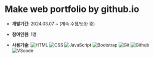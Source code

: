 # Make web portfolio by github.io

- **개발기간**: 2024.03.07 ~ (계속 수정/보완 중)

- **참여인원**: 1명

- **사용기술**:
  ![HTML](https://img.shields.io/badge/HTML-E34F26?style=flat-square&logo=html5&logoColor=white)
  ![CSS](https://img.shields.io/badge/CSS-1572B6?style=flat-square&logo=css3&logoColor=white)
  ![JavaScript](https://img.shields.io/badge/JavaScript-F7DF1E?style=flat-square&logo=javascript&logoColor=black)
  ![Bootstrap](https://img.shields.io/badge/Bootstrap-7952B3?style=flat-square&logo=bootstrap&logoColor=white)
  ![Git](https://img.shields.io/badge/Git-F05032?style=flat-square&logo=git&logoColor=white)
  ![Github](https://img.shields.io/badge/GitHub-181717?style=flat-square&logo=github&logoColor=white)
  ![VScode](https://img.shields.io/badge/VS_Code-007ACC?style=flat-square&logo=visual-studio-code&logoColor=white)
